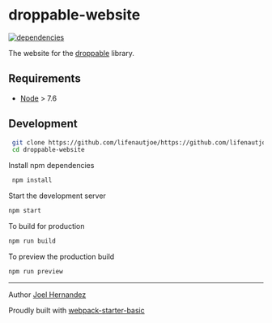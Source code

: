 
# droppable-website

[![dependencies](https://david-dm.org/lifenautjoe/droppable-website.svg)](https://david-dm.org/lifenautjoe/droppable-website)

The website for the [droppable](https://github.com/lifenautjoe/droppable) library.

## Requirements

* [Node](https://nodejs.org) > 7.6

## Development

```sh
 git clone https://github.com/lifenautjoe/https://github.com/lifenautjoe/droppable-website
 cd droppable-website
```

Install npm dependencies

```sh
 npm install 
```

Start the development server

```sh
npm start
```

To build for production

```sh
npm run build
```

To preview the production build
```sh
npm run preview
```

___
Author [Joel Hernandez](www.lifenautjoe.com)

Proudly built with [webpack-starter-basic](https://lifenautjoe.github.io/webpack-starter-basic/)

